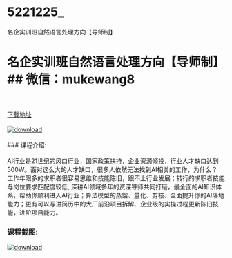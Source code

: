 # 5221225_
名企实训班自然语言处理方向【导师制】
# 名企实训班自然语言处理方向【导师制】## 微信：mukewang8
<br/></br>[下载地址](http://www.36tz.cn/article/5221225 "下载地址")
<br/></br>[![download](http://36tz.cn/muke_img/2021_10_1-1-300x196.png "下载地址")](http://www.36tz.cn/article/5221225 "下载地址")
<br/></br>### 课程介绍:<br/></br>AI行业是21世纪的风口行业，国家政策扶持，企业资源倾投，行业人才缺口达到500W。面对这么大的人才缺口，很多人依然无法找到AI相关的工作，为什么？
工作年限多的求职者很容易思维和技能陈旧，跟不上行业发展；转行的求职者技能与岗位要求匹配度较低,
深耕AI领域多年的资深导师共同打磨，最全面的AI知识体系，帮助你顺利进入AI行业；算法模型的蒸馏、量化、剪枝、全面提升你的AI落地能力；更有可以写进简历中的大厂前沿项目拆解、企业级的实操过程更新陈旧技能，进阶项目能力。

### 课程截图:
[![download](http://36tz.cn/muke_img/2021_10_2-1.png "下载地址")](http://www.36tz.cn/article/5221225 "下载地址")
